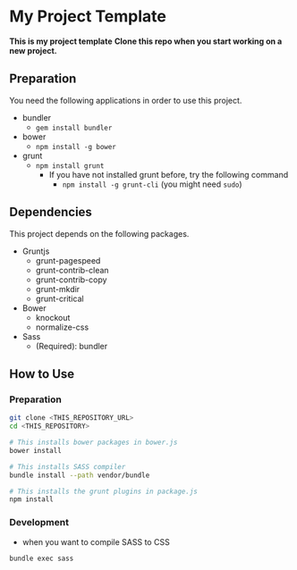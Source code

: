 # My Project Template

**This is my project template**
**Clone this repo when you start working on a new project.**

## Preparation
You need the following applications in order to use this project.
* bundler
  * `gem install bundler`
* bower
  * `npm install -g bower`
* grunt
  * `npm install grunt`
    * If you have not installed grunt before, try the following command
      * `npm install -g grunt-cli` (you might need `sudo`)

## Dependencies
This project depends on the following packages.
* Gruntjs
  * grunt-pagespeed
  * grunt-contrib-clean
  * grunt-contrib-copy
  * grunt-mkdir
  * grunt-critical
* Bower
  * knockout
  * normalize-css
* Sass
  * (Required): bundler

## How to Use

### Preparation
```sh
git clone <THIS_REPOSITORY_URL>
cd <THIS_REPOSITORY>

# This installs bower packages in bower.js
bower install

# This installs SASS compiler
bundle install --path vendor/bundle

# This installs the grunt plugins in package.js
npm install
```

### Development
* when you want to compile SASS to CSS
```sh
bundle exec sass
```

